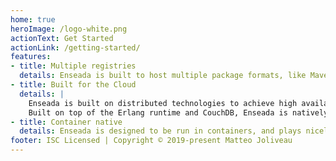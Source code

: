 ```yaml
---
home: true
heroImage: /logo-white.png
actionText: Get Started
actionLink: /getting-started/
features:
- title: Multiple registries
  details: Enseada is built to host multiple package formats, like Maven and NPM packages, Docker images and Ruby gems.
- title: Built for the Cloud
  details: |
    Enseada is built on distributed technologies to achieve high availability and easy horizontal scaling.
    Built on top of the Erlang runtime and CouchDB, Enseada is natively distributed and fault-tolerant, reaching high degrees of reliability and security. The storage engine is compatible with many object storage providers to efficiently store your packages in the Cloud.
- title: Container native
  details: Enseada is designed to be run in containers, and plays nicely with orchestration tools such as Kubernetes and Swarm.
footer: ISC Licensed | Copyright © 2019-present Matteo Joliveau
---
```


